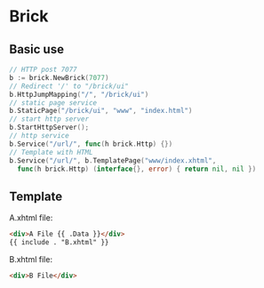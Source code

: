 # Brick

## Basic use

```go
// HTTP post 7077
b := brick.NewBrick(7077)
// Redirect '/' to "/brick/ui"
b.HttpJumpMapping("/", "/brick/ui")
// static page service
b.StaticPage("/brick/ui", "www", "index.html")
// start http server
b.StartHttpServer();
// http service
b.Service("/url/", func(h brick.Http) {})
// Template with HTML
b.Service("/url/", b.TemplatePage("www/index.xhtml", 
  func(h brick.Http) (interface{}, error) { return nil, nil })
```

## Template

A.xhtml file:

```html
<div>A File {{ .Data }}</div>
{{ include . "B.xhtml" }}
```

B.xhtml file:

```html
<div>B File</div>
```